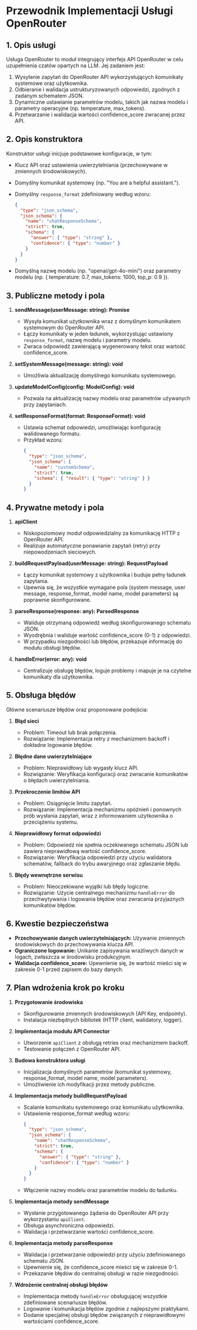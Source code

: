 # Przewodnik Implementacji Usługi OpenRouter

## 1. Opis usługi

Usługa OpenRouter to moduł integrujący interfejs API OpenRouter w celu uzupełnienia czatów opartych na LLM. Jej zadaniem jest:

1. Wysyłanie zapytań do OpenRouter API wykorzystujących komunikaty systemowe oraz użytkownika.
2. Odbieranie i walidacja ustrukturyzowanych odpowiedzi, zgodnych z zadanym schematem JSON.
3. Dynamiczne ustawianie parametrów modelu, takich jak nazwa modelu i parametry operacyjne (np. temperature, max_tokens).
4. Przetwarzanie i walidacja wartości confidence_score zwracanej przez API.

## 2. Opis konstruktora

Konstruktor usługi inicjuje podstawowe konfiguracje, w tym:

- Klucz API oraz ustawienia uwierzytelniania (przechowywane w zmiennych środowiskowych).
- Domyślny komunikat systemowy (np. "You are a helpful assistant.").
- Domyślny `response_format` zdefiniowany według wzoru:

  ```json
  {
    "type": "json_schema",
    "json_schema": {
      "name": "chatResponseSchema",
      "strict": true,
      "schema": {
        "answer": { "type": "string" },
        "confidence": { "type": "number" }
      }
    }
  }
  ```

- Domyślną nazwę modelu (np. "openai/gpt-4o-mini") oraz parametry modelu (np. { temperature: 0.7, max_tokens: 1000, top_p: 0.9 }).

## 3. Publiczne metody i pola

1. **sendMessage(userMessage: string): Promise<Response>**

   - Wysyła komunikat użytkownika wraz z domyślnym komunikatem systemowym do OpenRouter API.
   - Łączy komunikaty w jeden ładunek, wykorzystując ustawiony `response_format`, nazwę modelu i parametry modelu.
   - Zwraca odpowiedź zawierającą wygenerowany tekst oraz wartość confidence_score.

2. **setSystemMessage(message: string): void**

   - Umożliwia aktualizację domyślnego komunikatu systemowego.

3. **updateModelConfig(config: ModelConfig): void**

   - Pozwala na aktualizację nazwy modelu oraz parametrów używanych przy zapytaniach.

4. **setResponseFormat(format: ResponseFormat): void**
   - Ustawia schemat odpowiedzi, umożliwiając konfigurację walidowanego formatu.
   - Przykład wzoru:
     ```json
     {
       "type": "json_schema",
       "json_schema": {
         "name": "customSchema",
         "strict": true,
         "schema": { "result": { "type": "string" } }
       }
     }
     ```

## 4. Prywatne metody i pola

1. **apiClient**

   - Niskopoziomowy moduł odpowiedzialny za komunikację HTTP z OpenRouter API.
   - Realizuje automatyczne ponawianie zapytań (retry) przy niepowodzeniach sieciowych.

2. **buildRequestPayload(userMessage: string): RequestPayload**

   - Łączy komunikat systemowy z użytkownika i buduje pełny ładunek zapytania.
   - Upewnia się, że wszystkie wymagane pola (system message, user message, response_format, model name, model parameters) są poprawnie skonfigurowane.

3. **parseResponse(response: any): ParsedResponse**

   - Waliduje otrzymaną odpowiedź według skonfigurowanego schematu JSON.
   - Wyodrębnia i waliduje wartość confidence_score (0-1) z odpowiedzi.
   - W przypadku niezgodności lub błędów, przekazuje informację do modułu obsługi błędów.

4. **handleError(error: any): void**
   - Centralizuje obsługę błędów, loguje problemy i mapuje je na czytelne komunikaty dla użytkownika.

## 5. Obsługa błędów

Główne scenariusze błędów oraz proponowane podejścia:

1. **Błąd sieci**

   - Problem: Timeout lub brak połączenia.
   - Rozwiązanie: Implementacja retry z mechanizmem backoff i dokładne logowanie błędów.

2. **Błędne dane uwierzytelniające**

   - Problem: Nieprawidłowy lub wygasły klucz API.
   - Rozwiązanie: Weryfikacja konfiguracji oraz zwracanie komunikatów o błędach uwierzytelniania.

3. **Przekroczenie limitów API**

   - Problem: Osiągnięcie limitu zapytań.
   - Rozwiązanie: Implementacja mechanizmu opóźnień i ponownych prób wysłania zapytań, wraz z informowaniem użytkownika o przeciążeniu systemu.

4. **Nieprawidłowy format odpowiedzi**

   - Problem: Odpowiedź nie spełnia oczekiwanego schematu JSON lub zawiera nieprawidłową wartość confidence_score.
   - Rozwiązanie: Weryfikacja odpowiedzi przy użyciu walidatora schematów, fallback do trybu awaryjnego oraz zgłaszanie błędu.

5. **Błędy wewnętrzne serwisu**
   - Problem: Nieoczekiwane wyjątki lub błędy logiczne.
   - Rozwiązanie: Użycie centralnego mechanizmu `handleError` do przechwytywania i logowania błędów oraz zwracania przyjaznych komunikatów błędów.

## 6. Kwestie bezpieczeństwa

- **Przechowywanie danych uwierzytelniających:** Używanie zmiennych środowiskowych do przechowywania klucza API.
- **Ograniczone logowanie:** Unikanie zapisywania wrażliwych danych w logach, zwłaszcza w środowisku produkcyjnym.
- **Walidacja confidence_score:** Upewnienie się, że wartość mieści się w zakresie 0-1 przed zapisem do bazy danych.

## 7. Plan wdrożenia krok po kroku

1. **Przygotowanie środowiska**

   - Skonfigurowanie zmiennych środowiskowych (API Key, endpointy).
   - Instalacja niezbędnych bibliotek (HTTP client, walidatory, logger).

2. **Implementacja modułu API Connector**

   - Utworzenie `apiClient` z obsługą retries oraz mechanizmem backoff.
   - Testowanie połączeń z OpenRouter API.

3. **Budowa konstruktora usługi**

   - Inicjalizacja domyślnych parametrów (komunikat systemowy, response_format, model name, model parameters).
   - Umożliwienie ich modyfikacji przez metody publiczne.

4. **Implementacja metody buildRequestPayload**

   - Scalanie komunikatu systemowego oraz komunikatu użytkownika.
   - Ustawienie response_format według wzoru:
     ```json
     {
       "type": "json_schema",
       "json_schema": {
         "name": "chatResponseSchema",
         "strict": true,
         "schema": {
           "answer": { "type": "string" },
           "confidence": { "type": "number" }
         }
       }
     }
     ```
   - Włączenie nazwy modelu oraz parametrów modelu do ładunku.

5. **Implementacja metody sendMessage**

   - Wysłanie przygotowanego żądania do OpenRouter API przy wykorzystaniu `apiClient`.
   - Obsługa asynchroniczna odpowiedzi.
   - Walidacja i przetwarzanie wartości confidence_score.

6. **Implementacja metody parseResponse**

   - Walidacja i przetwarzanie odpowiedzi przy użyciu zdefiniowanego schematu JSON.
   - Upewnienie się, że confidence_score mieści się w zakresie 0-1.
   - Przekazanie błędów do centralnej obsługi w razie niezgodności.

7. **Wdrożenie centralnej obsługi błędów**

   - Implementacja metody `handleError` obsługującej wszystkie zdefiniowane scenariusze błędów.
   - Logowanie i komunikacja błędów zgodnie z najlepszymi praktykami.
   - Dodanie specjalnej obsługi błędów związanych z nieprawidłowymi wartościami confidence_score.
